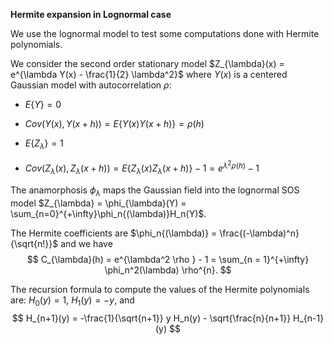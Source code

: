 **Hermite expansion in Lognormal case**

We use the lognormal model to test some computations done with Hermite polynomials.

We consider the second order stationary model $Z_{\lambda}(x) = e^{\lambda Y(x) - \frac{1}{2} \lambda^2}$ where $Y(x)$ is a centered Gaussian model with autocorrelation $\rho$:

* $E\{Y\} = 0$

* $Cov(Y(x), Y(x+h)) = E\{Y(x)Y(x+h)\} = \rho(h)$

* $E\{Z_{\lambda}\} = 1$

* $Cov(Z_{\lambda}(x), Z_{\lambda}(x+h)) = E\{Z_{\lambda}(x)Z_{\lambda}(x+h)\} - 1 = e^{\lambda^2\rho(h)} - 1$


The anamorphosis $\phi_{\lambda}$ maps the Gaussian field into the lognormal SOS model 
$Z_{\lambda} = \phi_{\lambda}(Y) = \sum_{n=0}^{+\infty}\phi_n{(\lambda)}H_n(Y)$.

The Hermite coefficients are $\phi_n{(\lambda)} = \frac{(-\lambda)^n}{\sqrt{n!}}$ and we have
$$
C_{\lambda}(h) = e^{\lambda^2 \rho } - 1 = \sum_{n = 1}^{+\infty} \phi_n^2(\lambda) \rho^{n}.
$$

The recursion formula to compute the values of the Hermite polynomials are: $H_0(y) = 1$, $H_1(y)= -y$, and
$$
H_{n+1}(y) = -\frac{1}{\sqrt{n+1}} y H_n(y) - \sqrt{\frac{n}{n+1}} H_{n-1}(y)
$$
